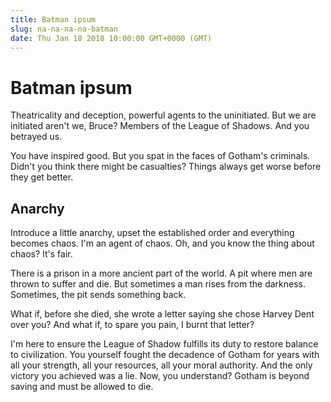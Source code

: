 ```yaml
---
title: Batman ipsum
slug: na-na-na-na-batman
date: Thu Jan 18 2018 10:00:00 GMT+0000 (GMT)
---
```


# Batman ipsum

Theatricality and deception, powerful agents to the uninitiated. But we are initiated aren't we, Bruce? Members of the League of Shadows. And you betrayed us.

You have inspired good. But you spat in the faces of Gotham's criminals. Didn't you think there might be casualties? Things always get worse before they get better.

## Anarchy

Introduce a little anarchy, upset the established order and everything becomes chaos. I'm an agent of chaos. Oh, and you know the thing about chaos? It's fair.

There is a prison in a more ancient part of the world. A pit where men are thrown to suffer and die. But sometimes a man rises from the darkness. Sometimes, the pit sends something back.

What if, before she died, she wrote a letter saying she chose Harvey Dent over you? And what if, to spare you pain, I burnt that letter?

I'm here to ensure the League of Shadow fulfills its duty to restore balance to civilization. You yourself fought the decadence of Gotham for years with all your strength, all your resources, all your moral authority. And the only victory you achieved was a lie. Now, you understand? Gotham is beyond saving and must be allowed to die.